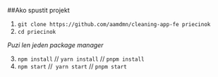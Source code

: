 ##Ako spustit projekt

1. `git clone https://github.com/aamdmn/cleaning-app-fe priecinok`
2. `cd priecinok`

_Puzi len jeden package manager_

3. `npm install` // `yarn install` // `pnpm install`
4. `npm start` //` yarn start` // `pnpm start`
